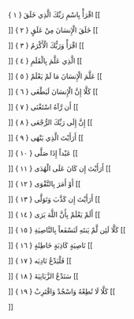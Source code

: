 اقْرَأْ بِاسْمِ رَبِّكَ الَّذِي خَلَقَ { ۱ }
[[


]] 
خَلَقَ الْإِنسَانَ مِنْ عَلَقٍ { ۲ }
[[


]] 
اقْرَأْ وَرَبُّكَ الْأَكْرَمُ { ۳ }
[[


]] 
الَّذِي عَلَّمَ بِالْقَلَمِ { ٤ }
[[


]] 
عَلَّمَ الْإِنسَانَ مَا لَمْ يَعْلَمْ { ٥ }
[[


]] 
كَلَّا إِنَّ الْإِنسَانَ لَيَطْغَى { ٦ }
[[


]] 
أَن رَّآهُ اسْتَغْنَى { ٧ }
[[


]] 
إِنَّ إِلَى رَبِّكَ الرُّجْعَى { ۸ }
[[


]] 
أَرَأَيْتَ الَّذِي يَنْهَى { ۹ }
[[


]] 
عَبْداً إِذَا صَلَّى { ۱۰ }
[[


]] 
أَرَأَيْتَ إِن كَانَ عَلَى الْهُدَى { ۱۱ }
[[


]] 
أَوْ أَمَرَ بِالتَّقْوَى { ۱۲ }
[[


]] 
أَرَأَيْتَ إِن كَذَّبَ وَتَوَلَّى { ۱۳ }
[[


]] 
أَلَمْ يَعْلَمْ بِأَنَّ اللَّهَ يَرَى { ۱٤ }
[[


]] 
كَلَّا لَئِن لَّمْ يَنتَهِ لَنَسْفَعاً بِالنَّاصِيَةِ { ۱٥ }
[[


]] 
نَاصِيَةٍ كَاذِبَةٍ خَاطِئَةٍ { ۱٦ }
[[


]] 
فَلْيَدْعُ نَادِيَه { ۱٧ }
[[


]] 
سَنَدْعُ الزَّبَانِيَةَ { ۱۸ }
[[


]] 
كَلَّا لَا تُطِعْهُ وَاسْجُدْ وَاقْتَرِبْ { ۱۹ }
[[


]]